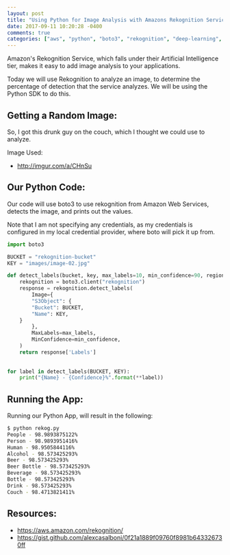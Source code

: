 ```yaml
---
layout: post
title: "Using Python for Image Analysis with Amazons Rekognition Service"
date: 2017-09-11 10:20:28 -0400
comments: true
categories: ["aws", "python", "boto3", "rekognition", "deep-learning", "ai"] 
---
```


Amazon's Rekognition Service, which falls under their Artificial Intelligence tier, makes it easy to add image analysis to your applications.

Today we will use Rekognition to analyze an image, to determine the percentage of detection that the service analyzes. We will be using the Python SDK to do this.

## Getting a Random Image:

So, I got this drunk guy on the couch, which I thought we could use to analyze.

Image Used:
- http://imgur.com/a/CHnSu

<blockquote class="imgur-embed-pub" lang="en" data-id="a/CHnSu"><a href="//imgur.com/CHnSu"></a></blockquote><script async src="//s.imgur.com/min/embed.js" charset="utf-8"></script>

## Our Python Code:

Our code will use boto3 to use rekognition from Amazon Web Services, detects the image, and prints out the values.

Note that I am not specifying any credentials, as my credentials is configured in my local credential provider, where boto will pick it up from.

```python
import boto3

BUCKET = "rekognition-bucket"
KEY = "images/image-02.jpg"

def detect_labels(bucket, key, max_labels=10, min_confidence=90, region="eu-west-1", profile_name="aws"):
    rekognition = boto3.client("rekognition")
    response = rekognition.detect_labels(
        Image={
        "S3Object": {
        "Bucket": BUCKET,
        "Name": KEY,
    }
        },
        MaxLabels=max_labels,
        MinConfidence=min_confidence,
    )
    return response['Labels']
 
 
for label in detect_labels(BUCKET, KEY):
    print("{Name} - {Confidence}%".format(**label))
```

## Running the App:

Running our Python App, will result in the following:

```bash
$ python rekog.py 
People - 98.9893875122%
Person - 98.9893951416%
Human - 98.9505844116%
Alcohol - 98.573425293%
Beer - 98.573425293%
Beer Bottle - 98.573425293%
Beverage - 98.573425293%
Bottle - 98.573425293%
Drink - 98.573425293%
Couch - 98.4713821411%
```

## Resources:

- https://aws.amazon.com/rekognition/
- https://gist.github.com/alexcasalboni/0f21a1889f09760f8981b643326730ff

<center>
        <script type='text/javascript' src='https://ko-fi.com/widgets/widget_2.js'></script><script type='text/javascript'>kofiwidget2.init('Buy Me a Coffee', '#46b798', 'A6423ZIQ');kofiwidget2.draw();</script>
</center>
